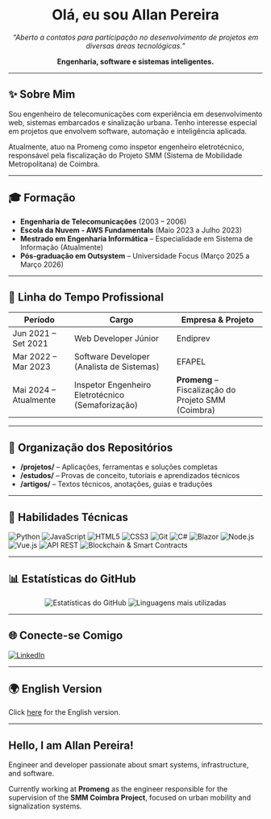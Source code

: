  <h1 align="center">Olá, eu sou Allan Pereira</h1>
<p align="center"><em>“Aberto a contatos para participação no desenvolvimento de projetos em diversas áreas tecnológicas.”</em></p>
<p align="center"><strong>Engenharia, software e sistemas inteligentes.</strong></p>

---

## ✨ Sobre Mim

Sou engenheiro de telecomunicações com experiência em desenvolvimento web, sistemas embarcados e sinalização urbana. Tenho interesse especial em projetos que envolvem software, automação e inteligência aplicada.

Atualmente, atuo na Promeng como inspetor engenheiro eletrotécnico, responsável pela fiscalização do Projeto SMM (Sistema de Mobilidade Metropolitana) de Coimbra.

---

## 🎓 Formação

- **Engenharia de Telecomunicações** (2003 – 2006)
- **Escola da Nuvem - AWS Fundamentals** (Maio 2023 a Julho 2023)
- **Mestrado em Engenharia Informática** – Especialidade em Sistema de Informação (Atualmente)
- **Pós-graduação em Outsystem** – Universidade Focus (Março 2025 a Março 2026)

---

## 🚀 Linha do Tempo Profissional

| Período                | Cargo                                              | Empresa & Projeto                                      |
|------------------------|----------------------------------------------------|--------------------------------------------------------|
| Jun 2021 – Set 2021     | Web Developer Júnior                               | Endiprev                                               |
| Mar 2022 – Mar 2023     | Software Developer (Analista de Sistemas)          | EFAPEL                                                 |
| Mai 2024 – Atualmente   | Inspetor Engenheiro Eletrotécnico (Semaforização)   | **Promeng** – Fiscalização do Projeto SMM (Coimbra)     |

---

## 📂 Organização dos Repositórios

- **/projetos/** – Aplicações, ferramentas e soluções completas  
- **/estudos/** – Provas de conceito, tutoriais e aprendizados técnicos  
- **/artigos/** – Textos técnicos, anotações, guias e traduções  

---

## 🧠 Habilidades Técnicas

![Python](https://img.shields.io/badge/-Python-3776AB?style=for-the-badge&logo=python&logoColor=white)
![JavaScript](https://img.shields.io/badge/-JavaScript-F7DF1E?style=for-the-badge&logo=javascript&logoColor=black)
![HTML5](https://img.shields.io/badge/-HTML5-E34F26?style=for-the-badge&logo=html5&logoColor=white)
![CSS3](https://img.shields.io/badge/-CSS3-1572B6?style=for-the-badge&logo=css3&logoColor=white)
![Git](https://img.shields.io/badge/-Git-F05032?style=for-the-badge&logo=git&logoColor=white)
![C#](https://img.shields.io/badge/-C%23-239120?style=for-the-badge&logo=c-sharp&logoColor=white)
![Blazor](https://img.shields.io/badge/-Blazor-512BD4?style=for-the-badge&logo=blazor&logoColor=white)
![Node.js](https://img.shields.io/badge/-Node.js-339933?style=for-the-badge&logo=node-dot-js&logoColor=white)
![Vue.js](https://img.shields.io/badge/-Vue.js-4FC08D?style=for-the-badge&logo=vue-dot-js&logoColor=white)
![API REST](https://img.shields.io/badge/-API%20REST-0DCAF0?style=for-the-badge)
![Blockchain & Smart Contracts](https://img.shields.io/badge/-Blockchain%20%26%20Smart%20Contracts-000000?style=for-the-badge&logo=ethereum&logoColor=white)

---

## 📊 Estatísticas do GitHub

<p align="center">
  <img src="https://github-readme-stats.vercel.app/api?username=Allanper&show_icons=true&theme=dracula" alt="Estatísticas do GitHub" />
  <img src="https://github-readme-stats.vercel.app/api/top-langs/?username=Allanper&layout=compact&theme=dracula" alt="Linguagens mais utilizadas" />
</p>

---

## 🌐 Conecte-se Comigo

[![LinkedIn](https://img.shields.io/badge/-LinkedIn-0A66C2?style=for-the-badge&logo=linkedin&logoColor=white)](https://www.linkedin.com/in/allanper)

---

## 🌍 English Version

Click [here](#hello-i-am-allan-pereira) for the English version.

---

## Hello, I am Allan Pereira!

Engineer and developer passionate about smart systems, infrastructure, and software.

Currently working at **Promeng** as the engineer responsible for the supervision of the **SMM Coimbra Project**, focused on urban mobility and signalization systems.




